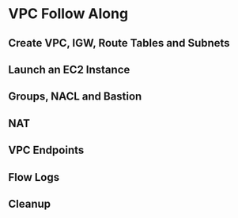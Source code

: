# VPC Follow Along

## Create VPC, IGW, Route Tables and Subnets 

## Launch an EC2 Instance

## Groups, NACL and Bastion

## NAT

## VPC Endpoints

## Flow Logs

## Cleanup
